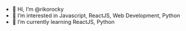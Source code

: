 - 👋 Hi, I’m @rikorocky
- 👀 I’m interested in Javascript, ReactJS, Web Development, Python
- 🌱 I’m currently learning ReactJS, Python

<!---
rikorocky/rikorocky is a ✨ special ✨ repository because its `README.md` (this file) appears on your GitHub profile.
You can click the Preview link to take a look at your changes.
--->
